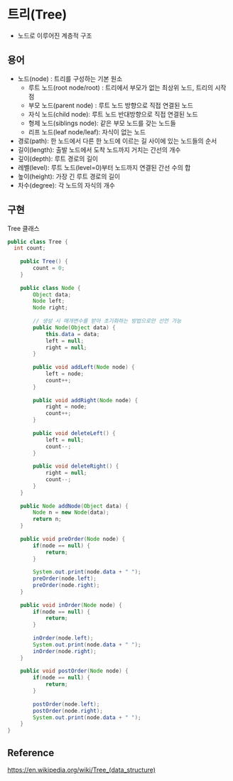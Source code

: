# 트리(Tree)

- 노드로 이루어진 계층적 구조

## 용어

- 노드(node) : 트리를 구성하는 기본 원소
  - 루트 노드(root node/root) : 트리에서 부모가 없는 최상위 노드, 트리의 시작점
  - 부모 노드(parent node) : 루트 노드 방향으로 직접 연결된 노드
  - 자식 노드(child node): 루트 노드 반대방향으로 직접 연결된 노드
  - 형제 노드(siblings node): 같은 부모 노드를 갖는 노드들
  - 리프 노드(leaf node/leaf): 자식이 없는 노드
- 경로(path): 한 노드에서 다른 한 노드에 이르는 길 사이에 있는 노드들의 순서
- 길이(length): 출발 노드에서 도착 노드까지 거치는 간선의 개수
- 깊이(depth): 루트 경로의 길이
- 레벨(level): 루트 노드(level=0)부터 노드까지 연결된 간선 수의 합
- 높이(height): 가장 긴 루트 경로의 길이
- 차수(degree): 각 노드의 자식의 개수

## 구현

Tree 클래스

```java
public class Tree {
  int count;
	
	public Tree() {
		count = 0;
	}
	
	public class Node {
		Object data;
		Node left;
		Node right;
	
		// 생성 시 매개변수를 받아 초기화하는 방법으로만 선언 가능
		public Node(Object data) {
			this.data = data;
			left = null;
			right = null;
		}
 
		public void addLeft(Node node) {
			left = node;
			count++;
		}
 
		public void addRight(Node node) {
			right = node;
			count++;
		}
 
		public void deleteLeft() {
			left = null;
			count--;
		}
 
		public void deleteRight() {
			right = null;
			count--;
		}
	}
	
	public Node addNode(Object data) {
		Node n = new Node(data);
		return n;
	}
	
	public void preOrder(Node node) {
		if(node == null) {
			return;
		}
		
		System.out.print(node.data + " ");
		preOrder(node.left);
		preOrder(node.right);
	}
 
	public void inOrder(Node node) {
		if(node == null) {
			return;
		}
		
		inOrder(node.left);
		System.out.print(node.data + " ");
		inOrder(node.right);
	}
 
	public void postOrder(Node node) {
		if(node == null) {
			return;
		}
		
		postOrder(node.left);
		postOrder(node.right);
		System.out.print(node.data + " ");
	}
}
```

## Reference

https://en.wikipedia.org/wiki/Tree_(data_structure)
